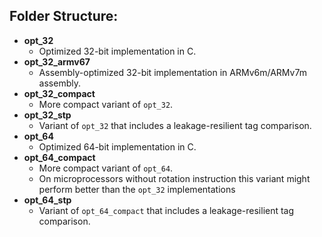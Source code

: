Folder Structure:
-----------------

* **opt_32**
  * Optimized 32-bit implementation in C.
* **opt_32_armv67**
  * Assembly-optimized 32-bit implementation in ARMv6m/ARMv7m assembly.
* **opt_32_compact**
  * More compact variant of `opt_32`.
* **opt_32_stp**
  * Variant of `opt_32` that includes a leakage-resilient tag comparison.
* **opt_64**
  * Optimized 64-bit implementation in C.
* **opt_64_compact**
  * More compact variant of `opt_64`.
  * On microprocessors without rotation instruction this variant might perform better than the `opt_32` implementations
* **opt_64_stp**
  * Variant of `opt_64_compact` that includes a leakage-resilient tag comparison.

